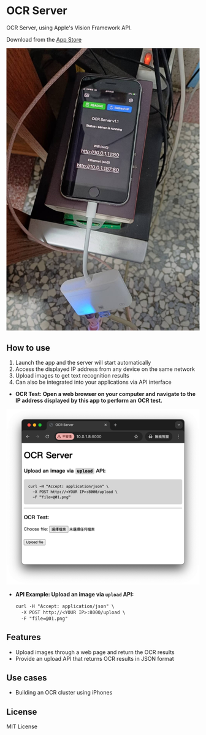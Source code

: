 # OCR Server

OCR Server, using Apple's Vision Framework API.

Download from the [App Store](https://apps.apple.com/us/app/ocr-server/id6749533041)

![image](image.jpg)

## How to use

1. Launch the app and the server will start automatically
2. Access the displayed IP address from any device on the same network
3. Upload images to get text recognition results
4. Can also be integrated into your applications via API interface

- **OCR Test: Open a web browser on your computer and navigate to the IP address displayed by this app to perform an OCR test.**

![image2](image2.png)

- **API Example: Upload an image via `upload` API:**

  ```
  curl -H "Accept: application/json" \
    -X POST http://<YOUR IP>:8000/upload \
    -F "file=@01.png"
  ```


## Features

- Upload images through a web page and return the OCR results
- Provide an upload API that returns OCR results in JSON format


## Use cases

- Building an OCR cluster using iPhones


## License

MIT License
